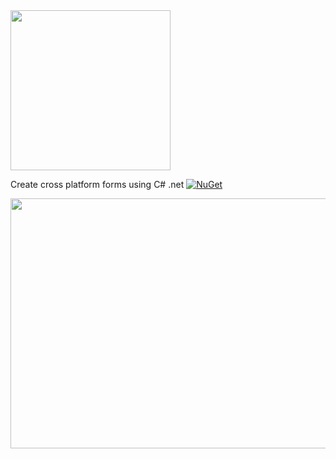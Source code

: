   <img width="256" height="256" src="https://github.com/Timmoth/Aptacode.Forms/blob/master/Resources/BannerSquare.png">

Create cross platform forms using C# .net
 [![NuGet](https://img.shields.io/nuget/v/Aptacode.Forms.svg?style=flat)](https://www.nuget.org/packages/Aptacode.Forms/)

  <img width="714" height="400" src="https://github.com/Timmoth/Aptacode.Forms/blob/master/Resources/demo.png">

